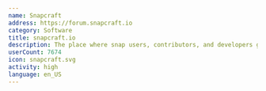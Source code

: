 ```yaml
---
name: Snapcraft
address: https://forum.snapcraft.io
category: Software
title: snapcraft.io
description: The place where snap users, contributors, and developers get together.
userCount: 7674
icon: snapcraft.svg
activity: high
language: en_US
---
```

